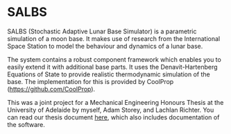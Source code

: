 # SALBS

SALBS (Stochastic Adaptive Lunar Base Simulator) is a parametric simulation of a moon base. It makes use of research from the International Space Station to model the behaviour and dynamics of a lunar base.

The system contains a robust component framework which enables you to easily extend it with additional base parts. It uses the Denavit-Hartenberg Equations of State to provide realistic thermodynamic simulation of the base. The implementation for this is provided by CoolProp (https://github.com/CoolProp).

This was a joint project for a Mechanical Engineering Honours Thesis at the University of Adelaide by myself, Adam Storey, and Lachlan Richter. You can read our thesis document [here](https://drive.google.com/open?id=1sqyIU5I3AzSUaRk9V11gFs3LWOGXPKQ1 "Thesis and Documentation"), which also includes documentation of the software.